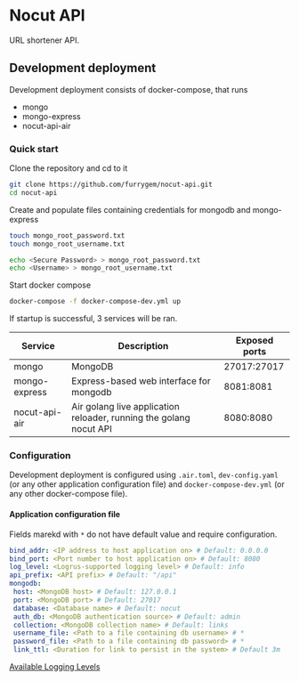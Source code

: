 # Nocut API

URL shortener API.

## Development deployment

Development deployment consists of docker-compose, that runs 

- mongo
- mongo-express
- nocut-api-air

### Quick start

Clone the repository and cd to it
```bash
git clone https://github.com/furrygem/nocut-api.git
cd nocut-api
```

Create and populate files containing credentials for mongodb and mongo-express

```bash
touch mongo_root_password.txt
touch mongo_root_username.txt

echo <Secure Password> > mongo_root_password.txt
echo <Username> > mongo_root_username.txt
```

Start docker compose

```bash
docker-compose -f docker-compose-dev.yml up
```

If startup is successful, 3 services will be ran.

| Service       | Description                                                        | Exposed ports |
|---------------|--------------------------------------------------------------------|---------------|
| mongo         | MongoDB                                                            | 27017:27017   |
| mongo-express | Express-based web interface for mongodb                            | 8081:8081     |
| nocut-api-air | Air golang live application reloader, running the golang nocut API | 8080:8080     |


### Configuration

Development deployment is configured using ``.air.toml``, ``dev-config.yaml`` (or any other application configuration file) and ``docker-compose-dev.yml`` (or any other docker-compose file).

#### Application configuration file

Fields marekd with ``*`` do not have default value and require configuration.

```yaml
bind_addr: <IP address to host application on> # Default: 0.0.0.0
bind_port: <Port number to host application on> # Default: 8080
log_level: <Logrus-supported logging level> # Default: info
api_prefix: <API prefix> # Default: "/api"
mongodb:
 host: <MongoDB host> # Default: 127.0.0.1
 port: <MongoDB port> # Default: 27017
 database: <Database name> # Default: nocut
 auth_db: <MongoDB authentication source> # Default: admin
 collection: <MongoDB collection name> # Default: links
 username_file: <Path to a file containing db username> # *
 password_file: <Path to a file containing db password> # *
 link_ttl: <Duration for link to persist in the system> # Default 3m
```

[Available Logging Levels](https://github.com/sirupsen/logrus#level-logging)
